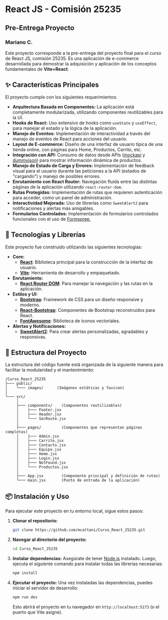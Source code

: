 # React JS - Comisión 25235
## Pre-Entrega Proyecto
### Mariano C.

Este proyecto corresponde a la pre-entrega del proyecto final para el curso de React JS, comisión 25235. Es una aplicación de e-commerce desarrollada para demostrar la adquisición y aplicación de los conceptos fundamentales de **Vite+React**.

## ✨ Características Principales

El proyecto cumple con los siguientes requerimientos:

-   **Arquitectura Basada en Componentes:** La aplicación está completamente modularizada, utilizando componentes reutilizables para la UI.
-   **Hooks de React:** Uso extensivo de hooks como `useState` y `useEffect`, para manejar el estado y la lógica de la aplicación.
-   **Manejo de Eventos:** Implementación de interactividad a través del manejo de eventos de React para acciones del usuario.
-   **Layout de E-commerce:** Diseño de una interfaz de usuario típica de una tienda online, con páginas para Home, Productos, Carrito, etc.
-   **Integración con API:** Consumo de datos desde APIs ([mockapi](https://mockapi.io/) y [dummyjson](https://dummyjson.com/)) para mostrar información dinámica de productos.
-   **Manejo de Estado de Carga y Errores:** Implementación de feedback visual para el usuario durante las peticiones a la API (estados de "cargando") y manejo de posibles errores.
-   **Enrutamiento con React Router:** Navegación fluida entre las distintas páginas de la aplicación utilizando `react-router-dom`.
-   **Rutas Protegidas:** Implementación de rutas que requieren autenticación para acceder, como un panel de administración.
-   **Interactividad Mejorada:** Uso de librerías como `SweetAlert2` para notificaciones y alertas más amigables.
- **Formularios Controlados:** Implementación de formularios controlados funcionales con el uso de [Formspree.](https://formspree.io/)

## 🚀 Tecnologías y Librerías

Este proyecto fue construido utilizando las siguientes tecnologías:

-   **Core:**
    -   [**React**](https://react.dev/): Biblioteca principal para la construcción de la interfaz de usuario.
    -   [**Vite**](https://vitejs.dev/): Herramienta de desarrollo y empaquetado.
-   **Enrutamiento:**
    -   [**React Router DOM**](https://reactrouter.com/): Para manejar la navegación y las rutas en la aplicación.
-   **Estilos y UI:**
    -   [**Bootstrap**](https://getbootstrap.com/): Framework de CSS para un diseño responsive y moderno.
    -   [**React-Bootstrap**](https://react-bootstrap.github.io/): Componentes de Bootstrap reconstruidos para React.
    -   [**FontAwesome**](https://fontawesome.com/): Biblioteca de iconos vectoriales.
-   **Alertas y Notificaciones:**
    -   [**SweetAlert2**](https://sweetalert2.github.io/): Para crear alertas personalizadas, agradables y responsivas.

## 📂 Estructura del Proyecto

La estructura del código fuente está organizada de la siguiente manera para facilitar la modularidad y el mantenimiento:

```
/Curso_React_25235
├─── public/
│    └─── images/      (Imágenes estáticas y favicon)
│
└─── src/
     │
     ├─── components/    (Componentes reutilizables)
     │    ├─── Footer.jsx
     │    ├─── Header.jsx
     │    └─── SecRoute.jsx
     │
     ├─── pages/         (Componentes que representan páginas completas)
     │    ├─── Admin.jsx
     │    ├─── Carrito.jsx
     │    ├─── Contacto.jsx
     │    ├─── Equipo.jsx
     │    ├─── Home.jsx
     │    ├─── Login.jsx
     │    ├─── NotFound.jsx
     │    └─── Productos.jsx
     │
     ├─── App.jsx        (Componente principal y definición de rutas)
     └─── main.jsx       (Punto de entrada de la aplicación)
```

## 📦 Instalación y Uso

Para ejecutar este proyecto en tu entorno local, sigue estos pasos:

1.  **Clonar el repositorio:**
    ```bash
    git clone https://github.com/mcattani/Curso_React_25235.git
    ```

2.  **Navegar al directorio del proyecto:**
    ```bash
    cd Curso_React_25235
    ```

3.  **Instalar dependencias:**
    Asegúrate de tener [Node.js](https://nodejs.org/) instalado. Luego, ejecuta el siguiente comando para instalar todas las librerías necesarias:
    ```bash
    npm install
    ```

4.  **Ejecutar el proyecto:**
    Una vez instaladas las dependencias, puedes iniciar el servidor de desarrollo:
    ```bash
    npm run dev
    ```
    Esto abrirá el proyecto en tu navegador en `http://localhost:5173` (o el puerto que Vite asigne).